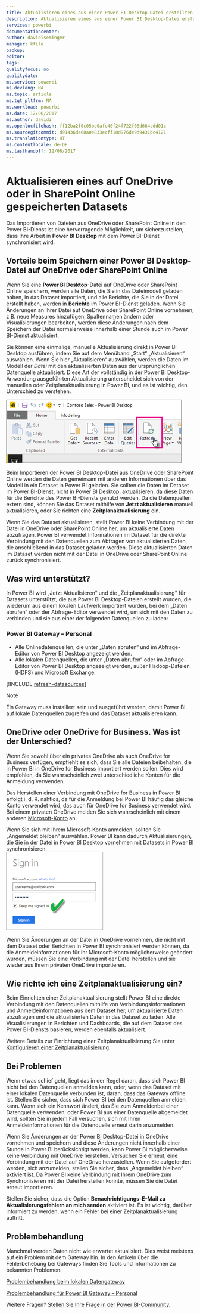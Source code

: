 ```yaml
---
title: Aktualisieren eines aus einer Power BI Desktop-Datei erstellten Datasets auf OneDrive oder SharePoint Online
description: Aktualisieren eines aus einer Power BI Desktop-Datei erstellten Datasets auf OneDrive oder SharePoint Online
services: powerbi
documentationcenter: 
author: davidiseminger
manager: kfile
backup: 
editor: 
tags: 
qualityfocus: no
qualitydate: 
ms.service: powerbi
ms.devlang: NA
ms.topic: article
ms.tgt_pltfrm: NA
ms.workload: powerbi
ms.date: 12/06/2017
ms.author: davidi
ms.openlocfilehash: ff12ba2f0c05be0afe40f24f722f08d664cdd01c
ms.sourcegitcommit: d91436de68a0e833ecff18d976de9d9431bc4121
ms.translationtype: HT
ms.contentlocale: de-DE
ms.lasthandoff: 12/06/2017
---
```

# <a name="refresh-a-dataset-stored-on-onedrive-or-sharepoint-online"></a>Aktualisieren eines auf OneDrive oder in SharePoint Online gespeicherten Datasets
Das Importieren von Dateien aus OneDrive oder SharePoint Online in den Power BI-Dienst ist eine hervorragende Möglichkeit, um sicherzustellen, dass Ihre Arbeit in **Power BI Desktop** mit dem Power BI-Dienst synchronisiert wird.

## <a name="advantages-of-storing-a-power-bi-desktop-file-on-onedrive-or-sharepoint-online"></a>Vorteile beim Speichern einer Power BI Desktop-Datei auf OneDrive oder SharePoint Online
Wenn Sie eine **Power BI Desktop**-Datei auf OneDrive oder SharePoint Online speichern, werden alle Daten, die Sie in das Dateimodell geladen haben, in das Dataset importiert, und alle Berichte, die Sie in der Datei erstellt haben, werden in **Berichte** im Power BI-Dienst geladen. Wenn Sie Änderungen an Ihrer Datei auf OneDrive oder SharePoint Online vornehmen, z.B. neue Measures hinzufügen, Spaltennamen ändern oder Visualisierungen bearbeiten, werden diese Änderungen nach dem Speichern der Datei normalerweise innerhalb einer Stunde auch im Power BI-Dienst aktualisiert.

Sie können eine einmalige, manuelle Aktualisierung direkt in Power BI Desktop ausführen, indem Sie auf dem Menüband „Start“ „Aktualisieren“ auswählen. Wenn Sie hier „Aktualisieren“ auswählen, werden die Daten im Modell der *Datei* mit den aktualisierten Daten aus der ursprünglichen Datenquelle aktualisiert. Diese Art der vollständig in der Power BI Desktop-Anwendung ausgeführten Aktualisierung unterscheidet sich von der manuellen oder Zeitplanaktualisierung in Power BI, und es ist wichtig, den Unterschied zu verstehen.

![](media/refresh-desktop-file-onedrive/pbix-refresh.png)

Beim Importieren der Power BI Desktop-Datei aus OneDrive oder SharePoint Online werden die Daten gemeinsam mit anderen Informationen über das Modell in ein Dataset in Power BI geladen. Sie sollten die Daten im Dataset im Power BI-Dienst, nicht in Power BI Desktop, aktualisieren, da diese Daten für die Berichte des Power BI-Diensts genutzt werden. Da die Datenquellen extern sind, können Sie das Dataset mithilfe von **Jetzt aktualisieren** manuell aktualisieren, oder Sie richten eine **Zeitplanaktualisierung** ein.

Wenn Sie das Dataset aktualisieren, stellt Power BI keine Verbindung mit der Datei in OneDrive oder SharePoint Online her, um aktualisierte Daten abzufragen. Power BI verwendet Informationen im Dataset für die direkte Verbindung mit den Datenquellen zum Abfragen von aktualisierten Daten, die anschließend in das Dataset geladen werden. Diese aktualisierten Daten im Dataset werden nicht mit der Datei in OneDrive oder SharePoint Online zurück synchronisiert.

## <a name="whats-supported"></a>Was wird unterstützt?
In Power BI wird „Jetzt Aktualisieren“ und die „Zeitplanaktualisierung“ für Datasets unterstützt, die aus Power BI Desktop-Dateien erstellt wurden, die wiederum aus einem lokalen Laufwerk importiert wurden, bei dem „Daten abrufen“ oder der Abfrage-Editor verwendet wird, um sich mit den Daten zu verbinden und sie aus einer der folgenden Datenquellen zu laden:

### <a name="power-bi-gateway---personal"></a>Power BI Gateway – Personal
* Alle Onlinedatenquellen, die unter „Daten abrufen“ und im Abfrage-Editor von Power BI Desktop angezeigt werden.
* Alle lokalen Datenquellen, die unter „Daten abrufen“ oder im Abfrage-Editor von Power BI Desktop angezeigt werden, außer Hadoop-Dateien (HDFS) und Microsoft Exchange.

<!-- Refresh Data sources-->
[!INCLUDE [refresh-datasources](./includes/refresh-datasources.md)]

> [!NOTE]
> Ein Gateway muss installiert sein und ausgeführt werden, damit Power BI auf lokale Datenquellen zugreifen und das Dataset aktualisieren kann.
> 
> 

## <a name="onedrive-or-onedrive-for-business-whats-the-difference"></a>OneDrive oder OneDrive for Business. Was ist der Unterschied?
Wenn Sie sowohl über ein privates OneDrive als auch OneDrive for Business verfügen, empfiehlt es sich, dass Sie alle Dateien beibehalten, die in Power BI in OneDrive for Business importiert werden sollen. Dies wird empfohlen, da Sie wahrscheinlich zwei unterschiedliche Konten für die Anmeldung verwenden.

Das Herstellen einer Verbindung mit OneDrive for Business in Power BI erfolgt i. d. R. nahtlos, da für die Anmeldung bei Power BI häufig das gleiche Konto verwendet wird, das auch für OneDrive for Business verwendet wird. Bei einem privaten OneDrive melden Sie sich wahrscheinlich mit einem anderen [Microsoft-Konto](http://www.microsoft.com/account/default.aspx) an.

Wenn Sie sich mit Ihrem Microsoft-Konto anmelden, sollten Sie „Angemeldet bleiben“ auswählen. Power BI kann dadurch Aktualisierungen, die Sie in der Datei in Power BI Desktop vornehmen mit Datasets in Power BI synchronisieren.  
    ![](media/refresh-desktop-file-onedrive/refresh_signin_keepmesignedin.png)

Wenn Sie Änderungen an der Datei in OneDrive vornehmen, die nicht mit dem Dataset oder Berichten in Power BI synchronisiert werden können, da die Anmeldeinformationen für Ihr Microsoft-Konto möglicherweise geändert wurden, müssen Sie eine Verbindung mit der Datei herstellen und sie wieder aus Ihrem privaten OneDrive importieren.

## <a name="how-do-i-schedule-refresh"></a>Wie richte ich eine Zeitplanaktualisierung ein?
Beim Einrichten einer Zeitplanaktualisierung stellt Power BI eine direkte Verbindung mit den Datenquellen mithilfe von Verbindungsinformationen und Anmeldeinformationen aus dem Dataset her, um aktualisierte Daten abzufragen und die aktualisierten Daten in das Dataset zu laden. Alle Visualisierungen in Berichten und Dashboards, die auf dem Dataset des Power BI-Diensts basieren, werden ebenfalls aktualisiert.

Weitere Details zur Einrichtung einer Zeitplanaktualisierung Sie unter [Konfigurieren einer Zeitplanaktualisierung](refresh-scheduled-refresh.md).

## <a name="when-things-go-wrong"></a>Bei Problemen
Wenn etwas schief geht, liegt das in der Regel daran, dass sich Power BI nicht bei den Datenquellen anmelden kann, oder, wenn das Dataset mit einer lokalen Datenquelle verbunden ist, daran, dass das Gateway offline ist. Stellen Sie sicher, dass sich Power BI bei den Datenquellen anmelden kann. Wenn sich ein Kennwort ändert, das Sie zum Anmeldenbei einer Datenquelle  verwenden, oder Power BI aus einer Datenquelle abgemeldet wird, sollten Sie in jedem Fall versuchen, sich mit Ihren Anmeldeinformationen für die Datenquelle erneut darin anzumelden.

Wenn Sie Änderungen an der Power BI Desktop-Datei in OneDrive vornehmen und speichern und diese Änderungen nicht innerhalb einer Stunde in Power BI berücksichtigt werden, kann Power BI möglicherweise keine Verbindung mit OneDrive herstellen. Versuchen Sie erneut, eine Verbindung mit der Datei auf OneDrive herzustellen. Wenn Sie aufgefordert werden, sich anzumelden, stellen Sie sicher, dass „Angemeldet bleiben“ aktiviert ist. Da Power BI keine Verbindung mit Ihrem OneDrive zum Synchronisieren mit der Datei herstellen konnte, müssen Sie die Datei erneut importieren.

Stellen Sie sicher, dass die Option **Benachrichtigungs-E-Mail zu Aktualisierungsfehlern an mich senden** aktiviert ist. Es ist wichtig, darüber informiert zu werden, wenn ein Fehler bei einer Zeitplanaktualisierung auftritt.

## <a name="troubleshooting"></a>Problembehandlung
Manchmal werden Daten nicht wie erwartet aktualisiert. Dies weist meistens auf ein Problem mit dem Gateway hin. In den Artikeln über die Fehlerbehebung bei Gateways finden Sie Tools und Informationen zu bekannten Problemen.

[Problembehandlung beim lokalen Datengateway](service-gateway-onprem-tshoot.md)

[Problembehandlung für Power BI Gateway – Personal](service-admin-troubleshooting-power-bi-personal-gateway.md)

Weitere Fragen? [Stellen Sie Ihre Frage in der Power BI-Community.](http://community.powerbi.com/)

